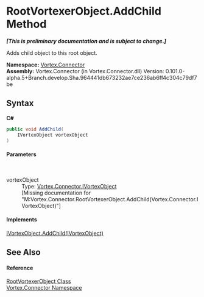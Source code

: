 # RootVortexerObject.AddChild Method 
 _**\[This is preliminary documentation and is subject to change.\]**_

Adds child object to this root object.

**Namespace:**&nbsp;<a href="N_Vortex_Connector.md">Vortex.Connector</a><br />**Assembly:**&nbsp;Vortex.Connector (in Vortex.Connector.dll) Version: 0.101.0-alpha.5+Branch.develop.Sha.964441db673232ae7ce236ab6ff4c304c79df7be

## Syntax

**C#**<br />
``` C#
public void AddChild(
	IVortexObject vortexObject
)
```


#### Parameters
&nbsp;<dl><dt>vortexObject</dt><dd>Type: <a href="T_Vortex_Connector_IVortexObject.md">Vortex.Connector.IVortexObject</a><br />\[Missing <param name="vortexObject"/> documentation for "M:Vortex.Connector.RootVortexerObject.AddChild(Vortex.Connector.IVortexObject)"\]</dd></dl>

#### Implements
<a href="M_Vortex_Connector_IVortexObject_AddChild.md">IVortexObject.AddChild(IVortexObject)</a><br />

## See Also


#### Reference
<a href="T_Vortex_Connector_RootVortexerObject.md">RootVortexerObject Class</a><br /><a href="N_Vortex_Connector.md">Vortex.Connector Namespace</a><br />